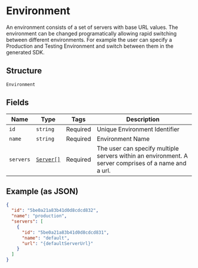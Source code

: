 
# Environment

An environment consists of a set of servers with base URL values. The environment can be changed programatically allowing rapid switching between different environments. For example the user can specify a Production and Testing Environment and switch between them in the generated SDK.

## Structure

`Environment`

## Fields

| Name | Type | Tags | Description |
|  --- | --- | --- | --- |
| `id` | `string` | Required | Unique Environment Identifier |
| `name` | `string` | Required | Environment Name |
| `servers` | [`Server[]`](/doc/models/server.md) | Required | The user can specify multiple servers within an environment. A server comprises of a name and a url. |

## Example (as JSON)

```json
{
  "id": "5be0a21a83b41d0d8cdcd832",
  "name": "production",
  "servers": [
    {
      "id": "5be0a21a83b41d0d8cdcd831",
      "name": "default",
      "url": "{defaultServerUrl}"
    }
  ]
}
```

